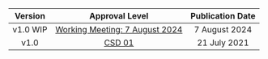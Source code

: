 | **Version** |                       **Approval Level**                      | **Publication Date** |
|:-----------:|:-------------------------------------------------------------:|:--------------------:|
|   v1.0 WIP  | <a rel="noopener noreferrer" target="_blank" href="https://github.com/oasis-tcs/openc2-ap-pf/tree/working/">Working Meeting: 7 August 2024</a> |   7 August 2024   |
|     v1.0    | <a rel="noopener noreferrer" target="_blank" href="https://docs.oasis-open.org/openc2/ap-pf/v1.0/csd01/ap-pf-v1.0-csd01.html">CSD 01</a> |     21 July 2021     |